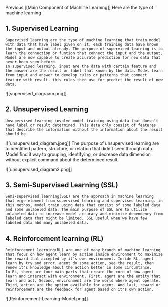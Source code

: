 Previous [[Main Component of Machine Learning]]
Here are the type of machine learning

## 1. Supervised Learning
	Supervised learning are the type of machine learning that train model with data that have label given on it. each training data have known the input and output already. The purpose of supervised learning is to learn the connection or funtion that connect the input and the output. Model are now capable to create accurate prediction for new data that never been seen before.
	In supervised learning, input are the data with certain feature and the answer are the result or label that known by the data. Model learn from input and answer to develop rules or patterns that connect feature with result. this rules then use for predict the result of new data.

![[supervised_diagraam.png]]
## 2. Unsupervised Learning
	Unsupervised learning involve model training using data that doesn't have label or result determined. This data only consist of features that describe the information without the information about the result should be.

![[unsupervised_diagram.jpeg]]
The purpose of unsupervised learning are to identified pattern, structure, or relation that didn't seen through data. Model find it way to grouping, identifying, or decrease data dimension without explicit command about the determined result.

![[unsupervised_diagram2.png]]

## 3. Semi-Supervised Learning (SSL)
	Semi-supervised learning(SSL) are the approach in machine learning that erge element from supervised learning and supervised learning. in this methos, model train using data that consist of some labeled data and some unlabeled data. The main purpose of SSL are to utilize unlabeled data to increase model accuracy and minimize dependency from labeled data that might be limited. SSL useful when we have few labeled data abd many unlabeled data.
## 4. Reinforcement learning (RL)
	Reinforcement learning(RL) are one of many branch of machine learning that focus on how agent learn by action inside environment to maximize the reward that accepted by it's own environment. Inside RL, agent learn by try and error. agent do some action, see the result, then renew it's knowledge about the action better in some circumtance.
	In RL, there are four main parts that create the core of how agent learn and interact with environment. First, agent are the entity that learn and act. Second, environment are the world where agent operate. Third, action are the option available for agent. And last, reward or reinforcement are the feedback for agent based on it's own action.

![[Reinforcement-Learning-Model.png]]